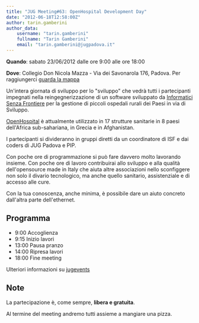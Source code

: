 ```yaml
---
title: "JUG Meeting#63: OpenHospital Development Day"
date: "2012-06-18T12:58:00Z"
author: tarin.gamberini
author_data:
    username: "tarin.gamberini"
    fullname: "Tarin Gamberini"
    email: "tarin.gamberini@jugpadova.it"
---
```


**Quando**: sabato 23/06/2012 dalle ore 9:00 alle ore 18:00

**Dove**: Collegio Don Nicola Mazza - Via dei Savonarola 176, Padova.
Per raggiungerci [guarda la
mappa](http://maps.google.it/maps?q=dei+Savonarola+176,+padova&hl=it&ll=45.4124,11.867852&spn=0.008089,0.01929&sll=41.442726,12.392578&sspn=8.841901,19.753418&hnear=Via+dei+Savonarola,+176,+35137+Padova,+Veneto&t=m&z=16&iwloc=A)

Un'intera giornata di sviluppo per lo "sviluppo" che vedrà tutti i
partecipanti impegnati nella reingegnerizzazione di un software
sviluppato da [Informatici Senza
Frontiere](http://www.informaticisenzafrontiere.org/) per la gestione di
piccoli ospedali rurali dei Paesi in via di Sviluppo.

[OpenHospital](http://www.informaticisenzafrontiere.org/tag/open-hospital/)
è attualmente utilizzato in 17 strutture sanitarie in 8 paesi
dell'Africa sub-sahariana, in Grecia e in Afghanistan.

I partecipanti si divideranno in gruppi diretti da un coordinatore di
ISF e dai coders di JUG Padova e PIP.

Con poche ore di programmazione si può fare davvero molto lavorando
insieme. Con poche ore di lavoro contribuirai allo sviluppo e alla
qualità dell'opensource made in Italy che aiuta altre associazioni nello
sconfiggere non solo il divario tecnologico, ma anche quello sanitario,
assistenziale e di accesso alle cure.

Con la tua conoscenza, anche minima, è possibile dare un aiuto concreto
dall'altra parte dell'ethernet.

Programma
---------

-   9:00 Accoglienza
-   9:15 Inizio lavori
-   13:00 Pausa pranzo
-   14:00 Ripresa lavori
-   18:00 Fine meeting

Ulteriori informazioni su
[jugevents](http://www.jugevents.org/jugevents/event/show.html?id=46618)

Note
----

La partecipazione è, come sempre, **libera e gratuita**.

Al termine del meeting andremo tutti assieme a mangiare una pizza.
